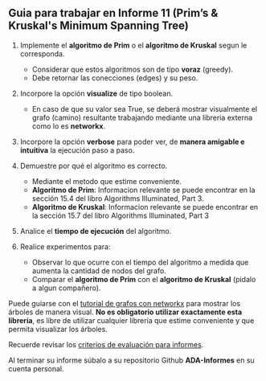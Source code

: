 ## Guia para trabajar en Informe 11 (Prim’s & Kruskal's Minimum Spanning Tree)

1. Implemente el **algoritmo de Prim** o el **algoritmo de Kruskal** segun le corresponda.
    - Considerar que estos algoritmos son de tipo **voraz** (greedy).
    - Debe retornar las conecciones (edges) y su peso.

2. 	Incorpore la opción **visualize** de tipo boolean.
	- En caso de que su valor sea True, se deberá mostrar visualmente el grafo (camino) resultante trabajando mediante una libreria externa como lo es **networkx**.

3. Incorpore la opción **verbose** para poder ver, de **manera amigable e intuitiva** la ejecución paso a paso.

4. Demuestre por qué el algoritmo es correcto.
    - Mediante el metodo que estime conveniente.
    - **Algoritmo de Prim**: Informacion relevante se puede encontrar en la sección 15.4 del libro Algorithms Illuminated, Part 3.
    - **Algoritmo de Kruskal**: Informacion relevante se puede encontrar en la sección 15.7 del libro Algorithms Illuminated, Part 3

5. Analice el **tiempo de ejecución** del algoritmo.

6. Realice experimentos para:
    - Observar lo que ocurre con el tiempo del algoritmo a medida que aumenta la cantidad de nodos del grafo.
    - Comparar el **algoritmo de Prim** con el **algoritmo de Kruskal** (pidalo a algun compañero).

Puede guiarse con el [tutorial de grafos con networkx](https://github.com/rilianx/ADA/blob/main/Guías%20para%20Informes/mini-tutoriales/Grafos_con_networkx.ipynb) para mostrar los árboles de manera visual. **No es obligatorio utilizar exactamente esta librería**, es libre de utilizar cualquier librería que estime conveniente y que permita visualizar los árboles.  

Recuerde revisar los [criterios de evaluación para informes](https://github.com/rilianx/ADA/blob/main/Gu%C3%ADas%20para%20Informes/CriteriosEvaluacion.md).

Al terminar su informe súbalo a su repositorio Github **ADA-Informes** en su cuenta personal.